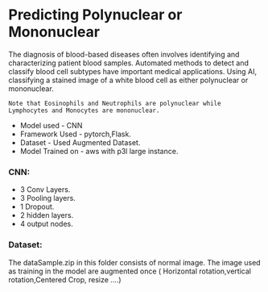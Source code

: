 # Predicting Polynuclear or Mononuclear

The diagnosis of blood-based diseases often involves identifying and characterizing patient blood samples. Automated methods to detect and classify blood cell subtypes have important medical applications. Using AI, classifying a stained image of a white blood cell as either polynuclear or mononuclear. 

```
Note that Eosinophils and Neutrophils are polynuclear while Lymphocytes and Monocytes are mononuclear. 
```

- Model used - CNN
- Framework Used - pytorch,Flask.
- Dataset - Used Augmented Dataset.
- Model Trained on - aws with p3l large instance.

### CNN:

- 3 Conv Layers.
- 3 Pooling layers.
- 1 Dropout.
- 2 hidden layers.
- 4 output nodes.

### Dataset:

The dataSample.zip in this folder consists of normal image. The image used as training in the model are augmented once ( Horizontal rotation,vertical rotation,Centered Crop, resize ....)


